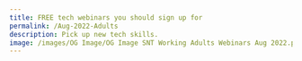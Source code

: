 ```yaml
---
title: FREE tech webinars you should sign up for
permalink: /Aug-2022-Adults
description: Pick up new tech skills.
image: /images/OG Image/OG Image SNT Working Adults Webinars Aug 2022.png
---
```

